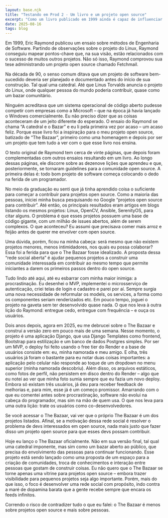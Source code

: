 ```yaml
---
layout: base.njk
title: "Testando em Prod 2 - Um livro e um projeto open source"
excerpt: "Como um livro publicado em 1999 ainda é capaz de influenciar a forma como olhamos para métodos de engenharia de software? E como esse livro me inspirou a tirar um projeto do papel?"
date: 2025-08-16
tags: blog
---
```


Em 1999, Eric Raymond publicou um ensaio sobre métodos de Engenharia de Software. Partindo de observações sobre o projeto do Linux, Raymond conseguiu mapear pontos-chave que, na sua visão, estão relacionados com o sucesso de muitos outros projetos. Não só isso, Raymond comprovou sua tese administrando um projeto open source chamado Fetchmail.

Na década de 90, o senso comum ditava que um projeto de software bem-sucedido deveria ser planejado e documentado antes do início de sua construção. Tal qual uma catedral. Até que Linus Torvalds anuncia o projeto do Linux, onde qualquer pessoa do mundo poderia contribuir, quase como um bazar comunitário.

Ninguém acreditava que um sistema operacional de código aberto pudesse competir com empresas como a Microsoft – que na época já havia lançado o Windows comercialmente. Eu não preciso dizer que as coisas aconteceram de um jeito diferente do esperado.
O ensaio do Raymond se chama “A catedral e o Bazar” e eu li pela primeira vez por acaso – um acaso feliz. Porque esse livro foi a inspiração para o meu projeto open source, batizado de “The Bazaar”, primeiro como uma homenagem e depois por ser um projeto que tem tudo a ver com o que esse livro nos ensina. 

	
O texto original de Raymond tem cerca de vinte páginas, que depois foram complementadas com outros ensaios resultando em um livro. Ao longo dessas páginas, ele discorre sobre as dezenove lições que aprendeu e que, posteriormente, se tornaram guidelines para a comunidade open source. A primeira delas é: todo bom projeto de software começa colocando o dedo na ferida de um programador.
	
No meio da graduação eu senti que já tinha aprendido coisa o suficiente para começar a contribuir para projetos open source. Como a maioria das pessoas, iniciei minha busca pesquisando no Google “projetos open source para contribuir”. Até então, os principais resultados eram artigos em blogs listando os mesmos projetos: Linux, OpenCV, Ansible, SerenityOS, para citar alguns. O problema é que esses projetos possuem uma base de código gigante, com um milhão de issues abertos, além de serem complexos. O que aconteceu? Eu assumi que precisava comer mais arroz e feijão antes de querer me envolver com open source.
	
Uma dúvida, porém, ficou na minha cabeça: será mesmo que não existem projetos menores, menos intimidadores, nos quais eu possa colaborar? Essa foi a ferida para que o The Bazaar fosse idealizado. A proposta dessa “rede social aberta” é ajudar pequenos projetos a construir uma comunidade interessada em contribuir ao mesmo tempo que permite iniciantes a darem os primeiros passos dentro do open source.

Tudo lindo até aqui, até eu esbarrar com minha maior inimiga: a procrastinação. Eu desenhei o MVP, implementei o microsserviço de autenticação, criei telas de login e cadastro e parei por aí. Sempre surgia uma nova necessidade de reformular os models, os services, a forma como os componentes seriam renderizados etc. Em pouco tempo, joguei o projeto na gaveta sem ter desenvolvido quase nada. O que nos leva à outra lição do Raymond: entregue cedo, entregue com frequência – e ouça os usuários.

Dois anos depois, agora em 2025, eu me debrucei sobre o The Bazaar e construí a versão zero em pouco mais de uma semana. Nesse momento, o projeto é uma aplicação Django, que usa Django Templates como frontend, Bootstrap para estilização e um banco de dados Postgres simples. Por ser um MVP, o deploy foi feito usando o free tier do Render e a base de usuários consiste em: eu, minha namorada e meu amigo. E olha, três usuários já foram o bastante para eu notar duas coisas importantes: a aplicação pelo celular não responde ao toque de um dropdown no menu superior (minha namorada descobriu). Além disso, os arquivos estáticos, como fotos de perfil, não persistem em disco dentro do Render – algo que eu notei ao ver que minha foto sumia sempre que eu fazia um novo deploy. Embora só existam três usuários, já deu para receber feedback de melhorias e, para mim, esse já é um começo promissor. Amarrando com o que eu comentei antes sobre procrastinação, software não evolui na cabeça do programador, mas sim na mão de quem usa. O que nos leva para uma outra lição: trate os usuários como co-desenvolvedores.

Se você acessar o The Bazaar, vai ver que o próprio The Bazaar é um dos projetos listados. Afinal, se a motivação dessa rede social é resolver o problema de devs interessados em open source, nada mais justo que fazer disso um projeto open source para que esses devs possam contribuir.

Hoje eu lanço o The Bazaar oficialmente. Não em sua versão final, tal qual uma catedral imponente, mas sim como um bazar aberto ao público, que precisa do envolvimento das pessoas para continuar funcionando. Esse projeto está sendo lançado como uma proposta de um espaço para a criação de comunidades, troca de conhecimentos e interação entre pessoas que gostam de construir coisas. Eu não quero que o The Bazaar se torne apenas uma vitrine para projetos open source – embora trazer visibilidade para pequenos projetos seja algo importante. Porém, mais do que isso, o foco é desenvolver uma rede social com propósito, indo contra a maré de dopamina barata que a gente recebe sempre que encara os feeds infinitos. 

Correndo o risco de contradizer tudo o que eu falei: o The Bazaar é menos sobre projetos open source e mais sobre pessoas.